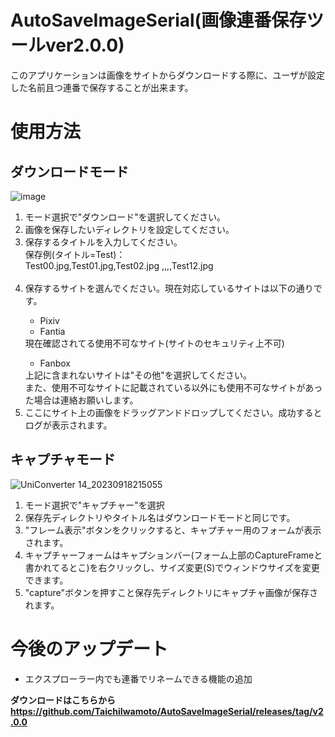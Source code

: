 # AutoSaveImageSerial(画像連番保存ツールver2.0.0)
このアプリケーションは画像をサイトからダウンロードする際に、ユーザが設定した名前且つ連番で保存することが出来ます。<br>

<h1>使用方法</h1>
<h2><b>ダウンロードモード</b></h2>

![image](https://github.com/TaichiIwamoto/AutoSaveImageSerial/assets/131168152/b56d77d0-6cc5-404a-b4f0-b24d1802b455)

<ol>
  <li>
    モード選択で"ダウンロード"を選択してください。
  </li>
  <li>
    画像を保存したいディレクトリを設定してください。<br>
  </li>
  <li>
    保存するタイトルを入力してください。<br>  
保存例(タイトル=Test)：<br>
Test00.jpg,Test01.jpg,Test02.jpg ,,,,Test12.jpg<br><br>
  </li>
  <li>
    保存するサイトを選んでください。現在対応しているサイトは以下の通りです。<br>
  </li>

  <ul>
  <li>
    Pixiv
  </li>
  <li>
    Fantia
  </li>
</ul>
現在確認されてる使用不可なサイト(サイトのセキュリティ上不可)<br>
<ul>
  <li>
    Fanbox
  </li>
</ul>
上記に含まれないサイトは"その他"を選択してください。<br>また、使用不可なサイトに記載されている以外にも使用不可なサイトがあった場合は連絡お願いします。<br>
<li>
ここにサイト上の画像をドラッグアンドドロップしてください。成功するとログが表示されます。<br>
</li>
</ol>

<h2>キャプチャモード</h2>

![UniConverter 14_20230918215055](https://github.com/TaichiIwamoto/AutoSaveImageSerial/assets/131168152/711f1ce5-b2be-4c3d-8b0c-261f8aad8a51)

<ol>
  <li>
    モード選択で"キャプチャー"を選択
  </li>
  <li>
    保存先ディレクトリやタイトル名はダウンロードモードと同じです。
  </li>
  <li>
    "フレーム表示"ボタンをクリックすると、キャプチャー用のフォームが表示されます。
  </li>
    <li>
    キャプチャーフォームはキャプションバー(フォーム上部のCaptureFrameと書かれてるとこ)を右クリックし、サイズ変更(S)でウィンドウサイズを変更できます。
  </li>
  <li>
      "capture"ボタンを押すこと保存先ディレクトリにキャプチャ画像が保存されます。
  </li>
</ol>

<h1>今後のアップデート</h1>
<ul>
  <li>
    エクスプローラー内でも連番でリネームできる機能の追加
  </li>
</ul>

<b>ダウンロードはこちらから<br>
https://github.com/TaichiIwamoto/AutoSaveImageSerial/releases/tag/v2.0.0



